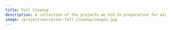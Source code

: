 ```yaml
---
title: Fall Cleanup
description: A collection of the projects we did in preparation for winter.
image: /project/worcester-fall-cleanup/image1.jpg
---
```

